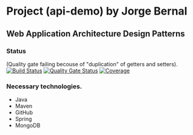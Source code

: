 # Project (api-demo) by Jorge Bernal
## Web Application Architecture Design Patterns
### Status
(Quality gate failing becouse of "duplication" of getters and setters).  
[![Build Status](https://travis-ci.com/jorge-bernal/api-demo.svg?branch=develop)](https://travis-ci.com/jorge-bernal/api-demo)
[![Quality Gate Status](https://sonarcloud.io/api/project_badges/measure?project=me.jorgebernal%3Aapi-demo&metric=alert_status)](https://sonarcloud.io/dashboard?id=me.jorgebernal%3Aapi-demo)
[![Coverage](https://sonarcloud.io/api/project_badges/measure?project=me.jorgebernal%3Aapi-demo&metric=coverage)](https://sonarcloud.io/dashboard?id=me.jorgebernal%3Aapi-demo)
### Necessary technologies. 
* Java
* Maven
* GitHub
* Spring
* MongoDB
